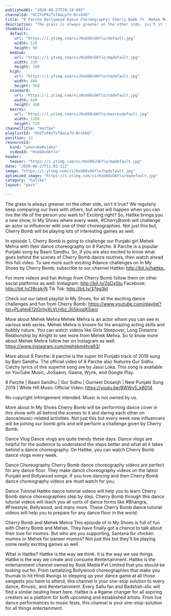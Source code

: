 ```yaml
---
publishedAt: "2020-06-27T10:18:09Z"
channelId: "UCZTnPAzTvTAaLp7U-BrskOQ"
title: "8 Parche Bollywood Dance Choreography| Cherry Bomb ft. Mehek Mehra | In My Shoes Ep#01 | Hattke​"
description: "The grass is always greener on the other side, isn't it true? We regularly keep comparing our lives with others, but what will happen when you can live the life of the person you want to? Exciting right? So, Hattke brings you a new show, In My Shoes where every week, #CherryBomb will challenge an actor or influencer with one of their choreographies. Not just this but, Cherry Bomb will be playing lots of interesting games as well. \n\nIn episode 1, Cherry Bomb is going to challenge our Punjabi girl Mehek Mehra with their dance choreography on 8 Parche. 8 Parche is a popular Punjabi song by Baani Sandhu. So, if you are also excited to know what goes behind the scenes of Cherry Bomb dance routines, then watch ahead this full video. To see more such exciting #dance challenges on In My Shoes by Cherry Bomb, subscribe to our channel Hattke: http://bit.ly/hattke_\n\nFor more videos and fun #vlogs from Cherry Bomb follow them on other social platforms as well:\nInstagram: http://bit.ly/2pDxStu\nFacebook: http://bit.ly/39cskrN\nTik Tok: http://bit.ly/37gg3kt\n\nCheck out our latest playlist In My Shoes, for all the exciting dance challenges and fun from Cherry Bomb: https://www.youtube.com/playlist?list=PLqhmE12IGrhyXLVLHbz_3IiSkvqjKSarq\n\nMore about Mehek Mehra\nMehek Mehra is an actor whom you can see in various web series. Mehek Mehra is known for his amazing acting skills and bubbly nature. You can watch videos like Girls Sleepover, Long Distance Relationship by Alright to see more from Mehek Mehra. So to know more about Mehek Mehra follow her on Instagram as well: https://www.instagram.com/mehekmehra93/\n\nMore about 8 Parche:\n8 parche is the super hit Punjabi track of 2019 sung by Bani Sandhu. The official video of 8 Parche also features Gur Sidhu. Catchy lyrics of this superhit song are by Jassi Loka. This song is available on YouTube Music, JioSaavn, Gaana, Wynk, and Google Play.\n\n8 Parche | Baani Sandhu | Gur Sidhu | Gurneet Dosanjh | New Punjabi Song 2019 | White Hill Music\nOfficial Video: https://youtu.be/8WWv5_k8D14\n\nNo copyright infringement intended. Music is not owned by us. \n\nMore about In My Shoes\nCherry Bomb will be performing dance cover in this show with all behind the scenes to it and daring each other on dance/music-related activities. Not just this but every week new influencers will be joining our bomb girls and will perform a challenge given by Cherry Bomb.\n\nDance Vlog\nDance vlogs are quite trendy these days. Dance vlogs are helpful for the audience to understand the steps better and what all it takes behind a dance choreography. On Hattke, you can watch Cherry Bomb dance vlogs every week.\n\nDance Choreography\nCherry Bomb dance choreography videos are perfect for any dance floor. They make dance choreography videos on the latest Punjabi and Bollywood songs. If you love dancing and then Cherry Bomb dance choreography videos are must watch for you.\n\nDance Tutorial \nHattke dance tutorial videos will help you to learn Cherry Bomb dance choreographies step by step. Cherry Bomb through this dance tutorial videos will teach you all sorts of dance forms like #Bhangra, #Freestyle, Bollywood, and many more. These Cherry Bomb dance tutorial videos will help you to prepare for any dance floor in the world. \n\nCherry Bomb and Mehek Mehra\nThis episode of In My Shoes is full of fun with Cherry Bomb and Mehek. They have finally got a chance to talk about their love for momos. But who are you supporting, Santana for chicken momos or Mehek for paneer momos? Not just this but they'll be playing some really exciting games as well.\n\nWhat is Hattke? Hattke is the way we think. It is the way we see things. Hattke is the way we create and consume #entertainment. Hattke is the entertainment channel owned by Rusk Media Pvt Limited that you should be looking out for. From tantalizing Bollywood choreographies that make you thumak to hit Hindi #songs to stepping up your dance game at all those sangeets you have to attend, this channel is your one-stop solution to every dance, #music, and #entertainment. Every Sallu fan and Badshah-olic will find a similar beating heart here. Hattke is a #game changer for all aspiring creators as a platform for both upcoming and established artists. From live dance performances to music fests, this channel is your one-stop-solution for all things entertainment."
thumbnails:
  default:
    url: "https://i.ytimg.com/vi/HsU88vGKYlo/default.jpg"
    width: 120
    height: 90
  medium:
    url: "https://i.ytimg.com/vi/HsU88vGKYlo/mqdefault.jpg"
    width: 320
    height: 180
  high:
    url: "https://i.ytimg.com/vi/HsU88vGKYlo/hqdefault.jpg"
    width: 480
    height: 360
  standard:
    url: "https://i.ytimg.com/vi/HsU88vGKYlo/sddefault.jpg"
    width: 640
    height: 480
  maxres:
    url: "https://i.ytimg.com/vi/HsU88vGKYlo/maxresdefault.jpg"
    width: 1280
    height: 720
channelTitle: "Hattke"
playlistId: "UUZTnPAzTvTAaLp7U-BrskOQ"
position: 13
resourceId:
  kind: "youtube#video"
  videoId: "HsU88vGKYlo"
header:
  teaser: "https://i.ytimg.com/vi/HsU88vGKYlo/mqdefault.jpg"
date: "2020-06-27T11:02:12Z"
image: "https://i.ytimg.com/vi/HsU88vGKYlo/hqdefault.jpg"
optimized_image: "https://i.ytimg.com/vi/HsU88vGKYlo/mqdefault.jpg"
category: "hattke"
layout: "post"

---
```

The grass is always greener on the other side, isn't it true? We regularly keep comparing our lives with others, but what will happen when you can live the life of the person you want to? Exciting right? So, Hattke brings you a new show, In My Shoes where every week, #CherryBomb will challenge an actor or influencer with one of their choreographies. Not just this but, Cherry Bomb will be playing lots of interesting games as well. 

In episode 1, Cherry Bomb is going to challenge our Punjabi girl Mehek Mehra with their dance choreography on 8 Parche. 8 Parche is a popular Punjabi song by Baani Sandhu. So, if you are also excited to know what goes behind the scenes of Cherry Bomb dance routines, then watch ahead this full video. To see more such exciting #dance challenges on In My Shoes by Cherry Bomb, subscribe to our channel Hattke: http://bit.ly/hattke_

For more videos and fun #vlogs from Cherry Bomb follow them on other social platforms as well:
Instagram: http://bit.ly/2pDxStu
Facebook: http://bit.ly/39cskrN
Tik Tok: http://bit.ly/37gg3kt

Check out our latest playlist In My Shoes, for all the exciting dance challenges and fun from Cherry Bomb: https://www.youtube.com/playlist?list=PLqhmE12IGrhyXLVLHbz_3IiSkvqjKSarq

More about Mehek Mehra
Mehek Mehra is an actor whom you can see in various web series. Mehek Mehra is known for his amazing acting skills and bubbly nature. You can watch videos like Girls Sleepover, Long Distance Relationship by Alright to see more from Mehek Mehra. So to know more about Mehek Mehra follow her on Instagram as well: https://www.instagram.com/mehekmehra93/

More about 8 Parche:
8 parche is the super hit Punjabi track of 2019 sung by Bani Sandhu. The official video of 8 Parche also features Gur Sidhu. Catchy lyrics of this superhit song are by Jassi Loka. This song is available on YouTube Music, JioSaavn, Gaana, Wynk, and Google Play.

8 Parche | Baani Sandhu | Gur Sidhu | Gurneet Dosanjh | New Punjabi Song 2019 | White Hill Music
Official Video: https://youtu.be/8WWv5_k8D14

No copyright infringement intended. Music is not owned by us. 

More about In My Shoes
Cherry Bomb will be performing dance cover in this show with all behind the scenes to it and daring each other on dance/music-related activities. Not just this but every week new influencers will be joining our bomb girls and will perform a challenge given by Cherry Bomb.

Dance Vlog
Dance vlogs are quite trendy these days. Dance vlogs are helpful for the audience to understand the steps better and what all it takes behind a dance choreography. On Hattke, you can watch Cherry Bomb dance vlogs every week.

Dance Choreography
Cherry Bomb dance choreography videos are perfect for any dance floor. They make dance choreography videos on the latest Punjabi and Bollywood songs. If you love dancing and then Cherry Bomb dance choreography videos are must watch for you.

Dance Tutorial 
Hattke dance tutorial videos will help you to learn Cherry Bomb dance choreographies step by step. Cherry Bomb through this dance tutorial videos will teach you all sorts of dance forms like #Bhangra, #Freestyle, Bollywood, and many more. These Cherry Bomb dance tutorial videos will help you to prepare for any dance floor in the world. 

Cherry Bomb and Mehek Mehra
This episode of In My Shoes is full of fun with Cherry Bomb and Mehek. They have finally got a chance to talk about their love for momos. But who are you supporting, Santana for chicken momos or Mehek for paneer momos? Not just this but they'll be playing some really exciting games as well.

What is Hattke? Hattke is the way we think. It is the way we see things. Hattke is the way we create and consume #entertainment. Hattke is the entertainment channel owned by Rusk Media Pvt Limited that you should be looking out for. From tantalizing Bollywood choreographies that make you thumak to hit Hindi #songs to stepping up your dance game at all those sangeets you have to attend, this channel is your one-stop solution to every dance, #music, and #entertainment. Every Sallu fan and Badshah-olic will find a similar beating heart here. Hattke is a #game changer for all aspiring creators as a platform for both upcoming and established artists. From live dance performances to music fests, this channel is your one-stop-solution for all things entertainment.
